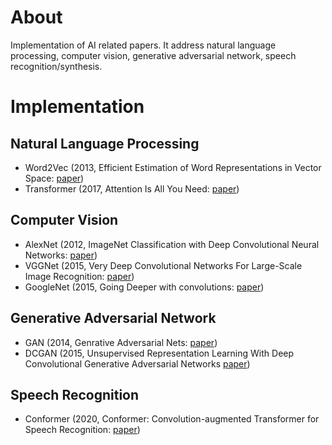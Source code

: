 # About
Implementation of AI related papers. 
It address natural language processing, computer vision, generative adversarial network, speech recognition/synthesis.

# Implementation

## Natural Language Processing
- Word2Vec (2013, Efficient Estimation of Word Representations in Vector Space: [paper](https://arxiv.org/pdf/1301.3781.pdf))
- Transformer (2017, Attention Is All You Need: [paper](https://proceedings.neurips.cc/paper/2017/file/3f5ee243547dee91fbd053c1c4a845aa-Paper.pdf))

## Computer Vision
- AlexNet (2012, ImageNet Classification with Deep Convolutional Neural Networks: [paper](https://proceedings.neurips.cc/paper/2012/file/c399862d3b9d6b76c8436e924a68c45b-Paper.pdf))
- VGGNet (2015, Very Deep Convolutional Networks For Large-Scale Image Recognition: [paper](https://arxiv.org/pdf/1409.1556.pdf))
- GoogleNet (2015, Going Deeper with convolutions: [paper](https://www.cv-foundation.org/openaccess/content_cvpr_2015/papers/Szegedy_Going_Deeper_With_2015_CVPR_paper.pdf))

## Generative Adversarial Network
- GAN (2014, Genrative Adversarial Nets: [paper](https://arxiv.org/pdf/1406.2661.pdf))
- DCGAN (2015, Unsupervised Representation Learning With Deep Convolutional Generative Adversarial Networks [paper](https://arxiv.org/pdf/1511.06434.pdf))

## Speech Recognition
- Conformer (2020, Conformer: Convolution-augmented Transformer for Speech Recognition: [paper](https://arxiv.org/pdf/2005.08100.pdf))